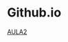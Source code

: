 # Github.io

<a href="https://rafaelcastrobr.github.io/ImersaoAlura-Dev/aula_2/" target="_blank">AULA2</a>
